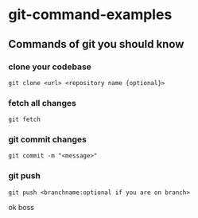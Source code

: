 # git-command-examples

## Commands of git you should know
### clone your codebase
```
git clone <url> <repository name {optional}>
``` 
### fetch all changes
```
git fetch 
```

### git commit changes

```
git commit -m "<message>"
```

### git push 

```
git push <branchname:optional if you are on branch>
```
ok boss

